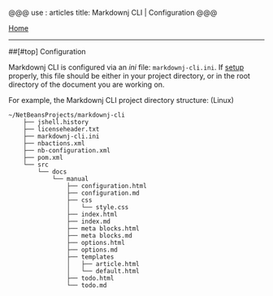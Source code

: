 @@@
use : articles
title: Markdownj CLI | Configuration
@@@

[Home]

---

##[#top] Configuration

Markdownj CLI is configured via an _ini_ file: `markdownj-cli.ini`.  If [setup] properly,
this file should be either in your project directory, or in the root directory of the
document you are working on.

For example, the Markdownj CLI project directory structure: (Linux)

~~~
~/NetBeansProjects/markdownj-cli
    ├── jshell.history
    ├── licenseheader.txt
    ├── markdownj-cli.ini
    ├── nbactions.xml
    ├── nb-configuration.xml
    ├── pom.xml
    └── src
        └── docs
            └── manual
                ├── configuration.html
                ├── configuration.md
                ├── css
                │   └── style.css
                ├── index.html
                ├── index.md
                ├── meta blocks.html
                ├── meta blocks.md
                ├── options.html
                ├── options.md
                ├── templates
                │   ├── article.html
                │   └── default.html
                ├── todo.html
                └── todo.md

~~~



[Home]:index.html
[setup]:setup.html
